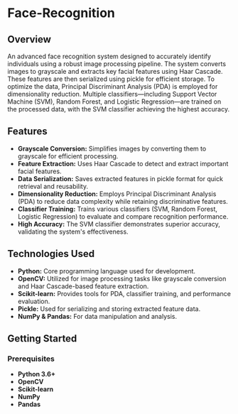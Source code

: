 # Face-Recognition


## Overview
An advanced face recognition system designed to accurately identify individuals using a robust image processing pipeline. The system converts images to grayscale and extracts key facial features using Haar Cascade. These features are then serialized using pickle for efficient storage. To optimize the data, Principal Discriminant Analysis (PDA) is employed for dimensionality reduction. Multiple classifiers—including Support Vector Machine (SVM), Random Forest, and Logistic Regression—are trained on the processed data, with the SVM classifier achieving the highest accuracy.

## Features
- **Grayscale Conversion:** Simplifies images by converting them to grayscale for efficient processing.
- **Feature Extraction:** Uses Haar Cascade to detect and extract important facial features.
- **Data Serialization:** Saves extracted features in pickle format for quick retrieval and reusability.
- **Dimensionality Reduction:** Employs Principal Discriminant Analysis (PDA) to reduce data complexity while retaining discriminative features.
- **Classifier Training:** Trains various classifiers (SVM, Random Forest, Logistic Regression) to evaluate and compare recognition performance.
- **High Accuracy:** The SVM classifier demonstrates superior accuracy, validating the system's effectiveness.

## Technologies Used
- **Python:** Core programming language used for development.
- **OpenCV:** Utilized for image processing tasks like grayscale conversion and Haar Cascade-based feature extraction.
- **Scikit-learn:** Provides tools for PDA, classifier training, and performance evaluation.
- **Pickle:** Used for serializing and storing extracted feature data.
- **NumPy & Pandas:** For data manipulation and analysis.

## Getting Started

### Prerequisites
- **Python 3.6+**
- **OpenCV**
- **Scikit-learn**
- **NumPy**
- **Pandas**


